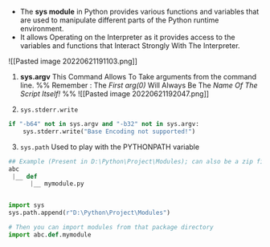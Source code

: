 - The **sys module** in Python provides various functions and variables that are used to manipulate different parts of the Python runtime environment. 
- It allows Operating on the Interpreter as it provides access to the variables and functions that Interact Strongly With The Interpreter.

![[Pasted image 20220621191103.png]]


1) **sys.argv**
This Command Allows To Take arguments from the command line.
%% Remember : The *First arg(0)* Will Always Be The *Name Of The Script Itself!* %%
![[Pasted image 20220621192047.png]]


2) `sys.stderr.write`
```python
if "-b64" not in sys.argv and "-b32" not in sys.argv:
	sys.stderr.write("Base Encoding not supported!")
```

3) `sys.path`
Used to play with the PYTHONPATH variable
```python
## Example (Present in D:\Python\Project\Modules); can also be a zip file
abc
 |__ def
      |__ mymodule.py


import sys
sys.path.append(r"D:\Python\Project\Modules")

# Then you can import modules from that package directory
import abc.def.mymodule
```
